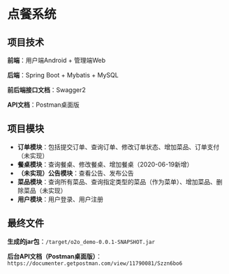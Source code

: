 # 点餐系统

## 项目技术

**前端**：用户端Android   +   管理端Web

**后端**：Spring Boot + Mybatis + MySQL

**前后端接口文档**：Swagger2

**API文档**：Postman桌面版

## 项目模块

- **订单模块**：包括提交订单、查询订单、修改订单状态、增加菜品、订单支付（未实现）
- **餐桌模块**：查询餐桌、修改餐桌、增加餐桌（2020-06-19新增）
- **（未实现）公告模块**：查看公告、发布公告
- **菜品模块**：查询所有菜品、查询指定类型的菜品（作为菜单）、增加菜品、删除菜品（未实现）
- **用户模块**：用户登录、用户注册

## 最终文件

**生成的jar包**：`/target/o2o_demo-0.0.1-SNAPSHOT.jar`

**后台API文档（Postman桌面版）**：`https://documenter.getpostman.com/view/11790081/Szzn6bo6`

